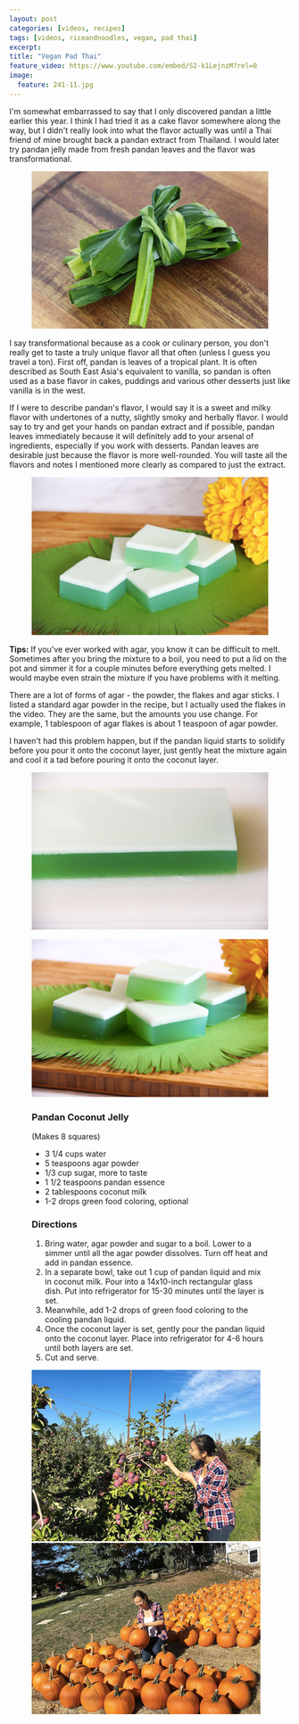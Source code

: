 ```yaml
---
layout: post
categories: [videos, recipes]
tags: [videos, riceandnoodles, vegan, pad thai]
excerpt: 
title: "Vegan Pad Thai"
feature_video: https://www.youtube.com/embed/S2-k1LejnzM?rel=0
image:
  feature: 241-11.jpg
---
```


I'm somewhat embarrassed to say that I only discovered pandan a little earlier this year.  I think I had tried it as a cake flavor somewhere along the way, but I didn't really look into what the flavor actually was until a Thai friend of mine brought back a pandan extract from Thailand.  I would later try pandan jelly made from fresh pandan leaves and the flavor was transformational.

<figure>
    <img src="/images/239-4.jpg">
</figure>

I say transformational because as a cook or culinary person, you don't really get to taste a truly unique flavor all that often (unless I guess you travel a ton).  First off, pandan is leaves of a tropical plant.  It is often described as South East Asia's equivalent to vanilla, so pandan is often used as a base flavor in cakes, puddings and various other desserts just like vanilla is in the west. 

If I were to describe pandan's flavor, I would say it is a sweet and milky flavor with undertones of a nutty, slightly smoky and herbally flavor.  I would say to try and get your hands on pandan extract and if possible, pandan leaves immediately because it will definitely add to your arsenal of ingredients, especially if you work with desserts.  Pandan leaves are desirable just because the flavor is more well-rounded.  You will taste all the flavors and notes I mentioned more clearly as compared to just the extract.  
<figure>
    <img src="/images/239-1.jpg">
</figure>

__Tips:__ If you've ever worked with agar, you know it can be difficult to melt.  Sometimes after you bring the mixture to a boil, you need to put a lid on the pot and simmer it for a couple minutes before everything gets melted.  I would maybe even strain the mixture if you have problems with it melting.

There are a lot of forms of agar - the powder, the flakes and agar sticks.  I listed a standard agar powder in the recipe, but I actually used the flakes in the video.  They are the same, but the amounts you use change.  For example, 1 tablespoon of agar flakes is about 1 teaspoon of agar powder.

I haven't had this problem happen, but if the pandan liquid starts to solidify before you pour it onto the coconut layer, just gently heat the mixture again and cool it a tad before pouring it onto the coconut layer.


<figure>
    <img src="/images/239-3.jpg">
</figure>


<figure>
    <img src="/images/239-2.jpg">
</figure> 


<figure class="ingredients" markdown="1">

### Pandan Coconut Jelly

(Makes 8 squares)

- 3 1/4 cups water
- 5 teaspoons agar powder
- 1/3 cup sugar, more to taste
- 1 1/2 teaspoons pandan essence
- 2 tablespoons coconut milk
- 1-2 drops green food coloring, optional

</figure>

<figure class="directions" markdown="1">

### Directions

1. Bring water, agar powder and sugar to a boil.  Lower to a simmer until all the agar powder dissolves.  Turn off heat and add in pandan essence.
2. In a separate bowl, take out 1 cup of pandan liquid and mix in coconut milk.  Pour into a 14x10-inch rectangular glass dish.  Put into refrigerator for 15-30 minutes until the layer is set.
3. Meanwhile, add 1-2 drops of green food coloring to the cooling pandan liquid.
4. Once the coconut layer is set, gently pour the pandan liquid onto the coconut layer.  Place into refrigerator for 4-6 hours until both layers are set.
5. Cut and serve.
</figure>

<figure class="half">
<img src="/images/229-9.jpg">
<img src="/images/229-10.jpg">
</figure>
